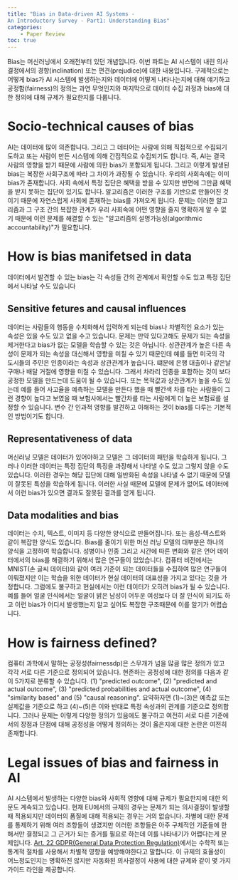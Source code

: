 ```yaml
---
title: "Bias in Data-driven AI Systems -
An Introductory Survey - Part1: Understanding Bias"
categories: 
    - Paper Review
toc: true
---
```


Bias는 머신러닝에서 오래전부터 있던 개념입니다. 이번 파트는 AI 시스템이 내린 의사 결정에서의 경향(inclination) 또는 편견(prejudice)에 대한 내용입니다. 구제적으로는 어떻게 bias가 AI 시스템에 발생하는지와 데이터에 어떻게 나타나는지에 대해 얘기하고 공정함(fairness)의 정의는 과연 무엇인지와 마지막으로 데이터 수집 과정과 bias에 대한 정의에 대해 규제가 필요한지를 다룹니다.

# Socio-technical causes of bias

AI는 데이터에 많이 의존합니다. 그리고 그 데티어는 사람에 의해 직접적으로 수집되기도하고 또는 사람이 만든 시스템에 의해 간접적으로 수집되기도 합니다. 즉, AI는 결국 사람의 영향을 받기 때문에 사람에 의한 bias가 포함되게 됩니다. 그리고 이렇게 발생된 bias는 복장한 사회구조에 따라 그 차이가 과장될 수 있습니다. 우리의 사회속에는 이미 bias가 존재합니다. 사회 속에서 특정 집단은 혜택을 받을 수 있지만 반면에 그만큼 혜택을 받지 못하는 집단이 있기도 합니다. 알고리즘은 이러한 구조를 기반으로 만들어진 것이기 때문에 자연스럽게 사회에 존재하는 bias를 가져오게 됩니다. 문제는 이러한 알고리즘과 그 구조 간의 복잡한 관계가 우리 사회속에 어떤 영향을 줄지 명확하게 알 수 없기 때문에 이런 문제를 해결할 수 있는 "알고리즘의 설명가능성(algorithmic accountability)"가 필요합니다.

# How is bias manifetsed in data

데이터에서 발견할 수 있는 bias는 각 속성들 간의 관계에서 확인할 수도 있고 특정 집단에서 나타날 수도 있습니다

## Sensitive fetures and causal influences

데이터는 사람들의 행동을 수치화해서 입력하게 되는데 bias나 차별적인 요소가 있는 속성은 있을 수도 있고 없을 수고 있습니다. 문제는 만약 있다고해도 문제가 되는 속성을 제거한다고 bias가 없는 모델을 학습할 수 있는 것은 아닙니다. 상관관계가 높은 다른 속성이 문제가 되는 속성을 대신해서 영향을 미칠 수 있기 때문인데 예를 들면 미국의 각 도시들의 주민은 인종이라는 속성과 상관관계가 높습니다. 떄문에 은행 대출이나 같은날 구매나 배달 거절에 영향을 미칠 수 있습니다. 그래서 차라리 인종을 포함하는 것이 보다 공정한 모델을 만드는데 도움이 될 수 있습니다. 또는 목적값과 상관관계가 높을 수도 있는데 예를 들어 사고율을 예측하는 모델을 만든다 했을 때 빨간색 차를 타는 사람들이 그런 경향이 높다고 보였을 때 보험사에서는 빨간차를 타는 사람에게 더 높은 보험료를 설정할 수 있습니다. 변수 간 인과적 영향를 발견하고 이해하는 것이 bias를 다루는 기본적인 방법이기도 합니다.

## Representativeness of data

머신러닝 모델은 데이터가 있어야하고 모델은 그 데이터의 패턴을 학습하게 됩니다. 그러나 이러한 데이터는 특정 집단의 특징을 과장해서 나타낼 수도 있고 그렇지 않을 수도 있습니다. 이러한 경우는 해당 집단에 대해 일반화된 속성을 나타낼 수 없기 때문에 모델이 잘못된 특성을 학습하게 됩니다. 이러한 사실 때문에 모델에 문제가 없어도 데이터에서 이런 bias가 있으면 결과도 잘못된 결과를 얻게 됩니다.

## Data modalities and bias

데이터는 수치, 텍스트, 이미지 등 다양한 양식으로 만들어집니다. 또는 음성-텍스트와 같이 복잡한 양식도 있습니다. Bias를 줄이기 위한 머신 러닝 모델의 대부분은 하나의 양식을 고정하여 학습합니다. 성병이나 인종 그리고 시간에 따른 변화와 같은 언어 데이터에서의 bias를 해결하기 위해서 많은 연구들이 있었습니다. 컴퓨터 비전에서는 MNIST(손 글씨 데이터)와 같이 여러 기준이 되는 데이터들을 수집하여 많은 연구들이 이뤄졌지만 이는 학습을 위한 데이터가 현실 데이터의 대표성을 가지고 있다는 것을 가정합니다. 그럼에도 불구하고 현실에서는 이런 데이터가 오히려 bias가 될 수 있습니다. 예를 들어 얼굴 인식에서는 얼굴이 밝은 남성이 어두운 여성보다 더 잘 인식이 되기도 하고 이런 bias가 어디서 발생했는지 알고 싶어도 복잡한 구조때문에 이를 알기가 어렵습니다.

# How is fairness defined?

컴퓨터 과학에서 말하는 공정성(fairnessdp)은 스무개가 넘을 많큼 많은 정의가 있고 각각 서로 다른 기준으로 정의되어 있습니다. 현존하는 공정성에 대한 정의를 다음과 같이 5가지로 분류할 수 있습니다. (1) "predicted outcome", (2) "predicted and actual outcome", (3) "predicted probabilities and actual outcome", (4) "similarity based" and (5) "causal reasoning". 요약하자면 (1)~(3)은 예측값 또는 실제값을 기준으로 하고 (4)~(5)은 이와 반대로 특정 속성과의 관계를 기준으로 정의합니다. 
그러나 문제는 이렇게 다양한 정의가 있음에도 불구하고 여전히 서로 다른 기준에서의 장점과 단점에 대해 공정성을 어떻게 정의하는 것이 옳은지에 대한 논란은 여전히 존재합니다.

# Legal issues of bias and fairness in AI

AI 시스템에서 발생하는 다양한 bias와 사회적 영향에 대해 규제가 필요한지에 대한 의문도 계속되고 있습니다. 현재 EU에서의 규제의 경우는 문제가 되는 의사결정이 발생할 때 적용되지만 데이터의 품질에 대해 적용되는 경우는 거의 없습니다. 차별에 대한 문제를 통제하기 위해 여러 조항들이 생겼지만 이러한 조항들은 아주 구체적인 기준들에 한해서만 결정되고 그 근거가 되는 증거를 필요로 하는데 이를 나타내기가 어렵다는게 문제입니다. [Art. 22 GDPR(General Data Protection Regulation)](https://www.privacy-regulation.eu/en/article-22-automated-individual-decision-making-including-profiling-GDPR.htm)에서는 수학적 또는 통계적 절차를 사용해서 차별적 영향을 예방해야한다고 말합니다. 이 규제의 효율성이 어느정도인지는 명확하진 않지만 자동화된 의사결정이 사용에 대한 규제와 같이 몇 가지 가이드 라인을 제공합니다. 